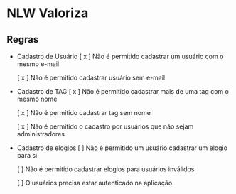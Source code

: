 # NLW Valoriza

## Regras

- Cadastro de Usuário
    [ x ] Não é permitido cadastrar um usuário com o mesmo e-mail

    [ x ] Não é permitido cadastrar usuário sem e-mail

- Cadastro de TAG
    [ x ] Não é permitido cadastrar mais de uma tag com o mesmo nome

    [ x ] Não é permitido cadastrar tag sem nome

    [ x ] Não é permitido o cadastro por usuários que não sejam administradores

- Cadastro de elogios
    [ ] Não é permitido um usuário cadastrar um elogio para si

    [ ] Não é permitido cadastrar elogios para usuários inválidos

    [ ] O usuários precisa estar autenticado na aplicação